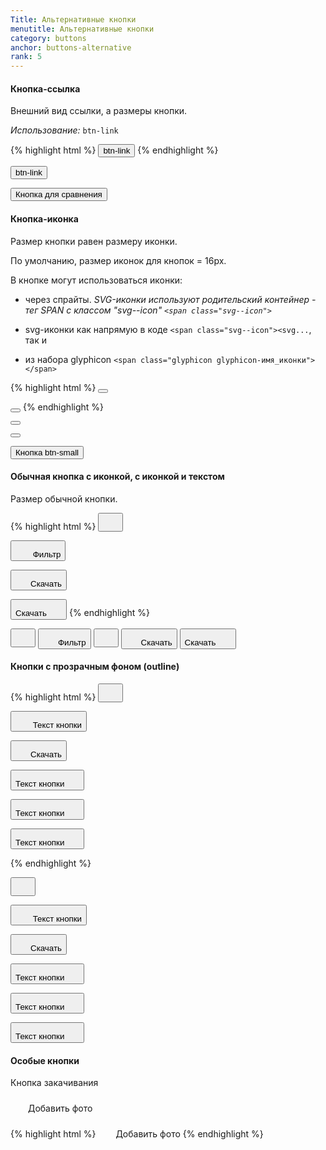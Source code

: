 ```yaml
---
Title: Альтернативные кнопки
menutitle: Альтернативные кнопки
category: buttons
anchor: buttons-alternative
rank: 5
---
```


#### Кнопка-ссылка

Внешний вид ссылки, а размеры кнопки.

_Использование:_ `btn-link`

{% highlight html %}
  <button class="btn-link">btn-link</button>
{% endhighlight %}

<div class="bs-docs-example">
  <div class="">
  <button class="btn-link">btn-link</button>

  <button class="btn-default ml-10">Кнопка для сравнения</button>
  </div>
</div>

#### Кнопка-иконка

Размер кнопки равен размеру иконки.

По умолчанию, размер иконок для кнопок = 16px.

В кнопке могут использоваться иконки:

- через спрайты. _SVG-иконки используют родительский контейнер - тег SPAN с классом "svg--icon" `<span class="svg--icon">`_

- svg-иконки как напрямую в коде `<span class="svg--icon"><svg...`,
так и 

- из набора glyphicon `<span class="glyphicon glyphicon-имя_иконки"></span>`


{% highlight html %}
  <button class="btn-icon"><span class="svg--icon"><svg xmlns="http://www.w3.org/2000/svg" viewBox="0 0 24.5 24.5"><path d="M12.3 0C5.5 0 0 5.5 0 12.3s5.5 12.3 12.3 12.3S24.5 19 24.5 12.3 19 0 12.3 0zm7 13.8c0 .3-.2.5-.5.5h-4.6v4.6c0 .3-.2.5-.5.5h-3c-.3 0-.5-.2-.5-.5v-4.6H5.7c-.3 0-.5-.2-.5-.5v-3c0-.3.2-.5.5-.5h4.6V5.7c0-.3.2-.5.5-.5h3c.3 0 .5.2.5.5v4.6h4.6c.3 0 .5.2.5.5l-.1 3z" class="fill nostroke"></path></svg></span></button>

  <button class="btn-icon"><span class="glyphicon glyphicon-refresh"></span></button>
{% endhighlight %}
<div class="bs-docs-example">
  <div class="">
  <button class="btn-icon"><span class="svg--icon"><svg xmlns="http://www.w3.org/2000/svg" viewBox="0 0 24.5 24.5"><path d="M12.3 0C5.5 0 0 5.5 0 12.3s5.5 12.3 12.3 12.3S24.5 19 24.5 12.3 19 0 12.3 0zm7 13.8c0 .3-.2.5-.5.5h-4.6v4.6c0 .3-.2.5-.5.5h-3c-.3 0-.5-.2-.5-.5v-4.6H5.7c-.3 0-.5-.2-.5-.5v-3c0-.3.2-.5.5-.5h4.6V5.7c0-.3.2-.5.5-.5h3c.3 0 .5.2.5.5v4.6h4.6c.3 0 .5.2.5.5l-.1 3z" class="fill nostroke"></path></svg></span></button>

  <button class="btn-icon ml-10"><span class="glyphicon glyphicon-refresh"></span></button>

  <button class="btn-default btn-small ml-10">Кнопка btn-small</button>
  </div>
</div>

#### Обычная кнопка c иконкой, с иконкой и текстом

Размер обычной кнопки.

{% highlight html %}
  <button class="btn-link"><span class="svg--icon"><svg width="24" height="24"><use xlink:href="sprite.symbol.svg#glyphicons-triangle-alert"></use></svg></span></button>

  <button class="btn-link"><span class="svg--icon"><svg width="24" height="24"><use xlink:href="sprite.symbol.svg#glyphicons-filter"></use></svg></span> Фильтр</button>

  <button class="btn-success"><span class="svg--icon"><svg width="24" height="24"><use xlink:href="sprite.symbol.svg#glyphicons-cloud-download"></use></svg></span><span class="btn-text">Скачать</span></button>

  <button class="btn-primary"><span class="btn-text">Скачать</span><span class="svg--icon"><svg width="24" height="24"><use xlink:href="sprite.symbol.svg#glyphicons-cloud-download"></use></svg></span></button>
{% endhighlight %}

<div class="bs-docs-example">
  <button class="btn-link"><span class="svg--icon"><svg width="24" height="24"><use xlink:href="dist/sprite.symbol.svg#glyphicons-triangle-alert"></use></svg></span></button>
  <button class="btn-link ml-10"><span class="svg--icon"><svg width="24" height="24"><use xlink:href="dist/sprite.symbol.svg#glyphicons-filter"></use></svg></span><span class="btn-text">Фильтр</span></button>
  <button class="btn-success ml-10"><span class="svg--icon"><svg width="24" height="24"><use xlink:href="dist/sprite.symbol.svg#glyphicons-filter"></use></svg></span></button>
  <button class="btn-primary ml-10"><span class="svg--icon"><svg width="24" height="24"><use xlink:href="dist/sprite.symbol.svg#glyphicons-cloud-download"></use></svg></span><span class="btn-text">Скачать</span></button>
  <button class="btn-primary ml-10"><span class="btn-text">Скачать</span><span class="svg--icon"><svg width="24" height="24"><use xlink:href="dist/sprite.symbol.svg#glyphicons-cloud-download"></use></svg></span></button>
</div>


#### Кнопки с прозрачным фоном (outline)

{% highlight html %}
  <button class="btn-default__outline"><span class="svg--icon"><svg width="24" height="24"><use xlink:href="sprite.symbol.svg#glyphicons-triangle-alert"></use></svg></span></button>

  <button class="btn-primary__outline"><span class="svg--icon"><svg width="24" height="24"><use xlink:href="sprite.symbol.svg#glyphicons-filter"></use></svg></span> Текст кнопки</button>

  <button class="btn-success__outline"><span class="svg--icon"><svg width="24" height="24"><use xlink:href="sprite.symbol.svg#glyphicons-cloud-download"></use></svg></span><span class="btn-text">Скачать</span></button>

  <button class="btn-danger__outline"><span class="btn-text">Текст кнопки</span><span class="svg--icon"><svg width="24" height="24"><use xlink:href="sprite.symbol.svg#glyphicons-cloud-download"></use></svg></span></button>
  
  <button class="btn-warning__outline"><span class="btn-text">Текст кнопки</span><span class="svg--icon"><svg width="24" height="24"><use xlink:href="sprite.symbol.svg#glyphicons-cloud-download"></use></svg></span></button>
  
  <button class="btn-grey__outline"><span class="btn-text">Текст кнопки</span><span class="svg--icon"><svg width="24" height="24"><use xlink:href="sprite.symbol.svg#glyphicons-cloud-download"></use></svg></span></button>


{% endhighlight %}

<div class="bs-docs-example">
  <button class="btn-default__outline"><span class="svg--icon"><svg width="24" height="24"><use xlink:href="dist/sprite.symbol.svg#glyphicons-triangle-alert"></use></svg></span></button>

  <button class="btn-primary__outline"><span class="svg--icon"><svg width="24" height="24"><use xlink:href="dist/sprite.symbol.svg#glyphicons-filter"></use></svg></span> Текст кнопки</button>

  <button class="btn-success__outline"><span class="svg--icon"><svg width="24" height="24"><use xlink:href="dist/sprite.symbol.svg#glyphicons-cloud-download"></use></svg></span><span class="btn-text">Скачать</span></button>

  <button class="btn-danger__outline"><span class="btn-text">Текст кнопки</span><span class="svg--icon"><svg width="24" height="24"><use xlink:href="dist/sprite.symbol.svg#glyphicons-cloud-download"></use></svg></span></button>
  
  <button class="btn-warning__outline"><span class="btn-text">Текст кнопки</span><span class="svg--icon"><svg width="24" height="24"><use xlink:href="dist/sprite.symbol.svg#glyphicons-cloud-download"></use></svg></span></button>
  
  <button class="btn-grey__outline"><span class="btn-text">Текст кнопки</span><span class="svg--icon"><svg width="24" height="24"><use xlink:href="dist/sprite.symbol.svg#glyphicons-cloud-download"></use></svg></span></button>

</div>

#### Особые кнопки

Кнопка закачивания

<btn class="btn-download">
    <span class="btn-download_inner">
        <span class="svg--icon svg--icon__21"><svg width="24" height="24"><use xlink:href="dist/sprite.symbol.svg#bicolors-photo__24vb"></use></svg></span>
        <span class="btn-text">Добавить фото</span>
    </span>
</btn>

{% highlight html %}
<btn class="btn-download">
    <span class="btn-download_inner">
        <span class="svg--icon svg--icon__21"><svg width="24" height="24"><use xlink:href="dist/sprite.symbol.svg#bicolors-photo__24vb"></use></svg></span>
        <span class="btn-text">Добавить фото</span>
    </span>
</btn>
{% endhighlight %}
